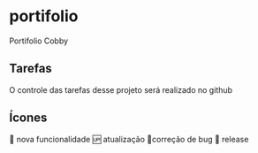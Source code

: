 # portifolio
Portifolio Cobby
## Tarefas

O controle das tarefas desse projeto será realizado no github

## Ícones

:mag_right: nova funcionalidade
:up: atualização
:honeybee:correção de bug
:checkered_flag: release
